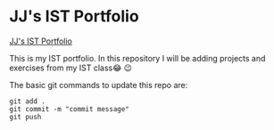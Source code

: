 # JJ's IST Portfolio

[JJ's IST Portfolio](https://github.com/jjackson131/ist-portfolio-jj)

This is my IST portfolio. In this repository I will be adding projects and exercises from my IST class:joy: :wink:

The basic git commands to update this repo are:
```
git add .
git commit -m "commit message"
git push
```


